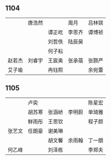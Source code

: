 ## 1104
|     |     |     |     |     |
| --- | --- | --- | --- | --- |
|  | 唐浩然 |  | 周月 | 吕林镔 |
|  |  | 谭正屹 | 李思齐 | 谭博祯 |
|  |  | 刘哲佚 | 陆辰昊 |  |
|  |  | 何子耘 |  |  |
| 赵若杰 | 刘睿宇 | 王宸奥 | 张承蓓 | 张颢严 |
| 艾子瑜 |  | 冉钰熙 |  | 余宛蕾 |

## 1105
|     |     |     |     |     |
| --- | --- | --- | --- | --- |
|  | 卢奕 |  |  | 陈星宏 |
|  | 胡苏寒 | 张涵峤 | 李明蔚 | 单琦雅 |
|  | 鲜雨彤 | 王思钦 |  | 程子颜 |
| 张艺文 | 任朗豪 | 谢美琳 |  |  |
|  |  | 胡文馨 | 余雨翰 | 丁一朗 |
| 何乙峰 |  | 刘泽栋 |  | 李郑夫 |

